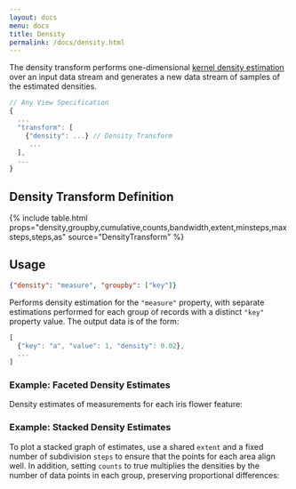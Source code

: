 ```yaml
---
layout: docs
menu: docs
title: Density
permalink: /docs/density.html
---
```


The density transform performs one-dimensional [kernel density estimation](https://en.wikipedia.org/wiki/Kernel_density_estimation) over an input data stream and generates a new data stream of samples of the estimated densities.

```js
// Any View Specification
{
  ...
  "transform": [
    {"density": ...} // Density Transform
     ...
  ],
  ...
}
```

## Density Transform Definition

{% include table.html props="density,groupby,cumulative,counts,bandwidth,extent,minsteps,maxsteps,steps,as" source="DensityTransform" %}

## Usage

```json
{"density": "measure", "groupby": ["key"]}
```

Performs density estimation for the `"measure"` property, with separate estimations performed for each group of records with a distinct `"key"` property value. The output data is of the form:

```js
[
  {"key": "a", "value": 1, "density": 0.02},
  ...
]
```

### Example: Faceted Density Estimates

Density estimates of measurements for each iris flower feature:

<div class="vl-example" data-name="area_density"></div>

### Example: Stacked Density Estimates

To plot a stacked graph of estimates, use a shared `extent` and a fixed number of subdivision `steps` to ensure that the points for each area align well. In addition, setting `counts` to true multiplies the densities by the number of data points in each group, preserving proportional differences:

<div class="vl-example" data-name="area_density_stacked"></div>

